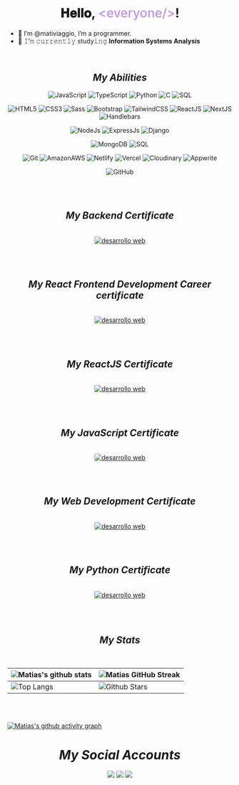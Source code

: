 <h1 align="center">
  𝐇𝐞𝐥𝐥𝐨, <span style="color: #be90f2; font-weight:500;">&lt;everyone/&gt;</span>!
</h1>

- 👋 I’m @mativiaggio, I’m a programmer.
- 🌱 𝙸’𝚖 𝚌𝚞𝚛𝚛𝚎𝚗𝚝𝚕𝚢 study𝚒𝚗𝚐 **Information Systems Analysis**

<br/>

<h2 align='center'><i>My Abilities</i></h2>

<div align='center'>

![JavaScript](https://img.shields.io/badge/-JavaScript-000000?style=for-the-badge&logo=javascript)
![TypeScript](https://img.shields.io/badge/TypeScript-000000?style=for-the-badge&logo=typescript&logoColor=007acc)
![Python](https://img.shields.io/badge/-Python-000000?style=for-the-badge&logo=python)
![C](https://img.shields.io/badge/C-000000?style=for-the-badge&logo=c&logoColor=00599c)
![SQL](https://img.shields.io/badge/-SQL-000000?style=for-the-badge&logo=MySQL)

![HTML5](https://img.shields.io/badge/-HTML5-000000?style=for-the-badge&logo=HTML5)
![CSS3](https://img.shields.io/badge/-CSS3-000000?style=for-the-badge&logo=CSS3&logoColor=blue)
![Sass](https://img.shields.io/badge/-SASS-000000?style=for-the-badge&logo=sass)
![Bootstrap](https://img.shields.io/badge/Bootstrap-000000?style=for-the-badge&logo=bootstrap&logoColor=7836f9)
![TailwindCSS](https://img.shields.io/badge/TailwindCSS-000000?style=for-the-badge&logo=tailwind-css&logoColor=38b2ac)
![ReactJS](https://img.shields.io/badge/-ReactJS-000000?style=for-the-badge&logo=react&logoColor=blue)
![NextJS](https://img.shields.io/badge/-Next.js-000000?style=for-the-badge&logo=next.js&logoColor=FFFFFF)
![Handlebars](https://img.shields.io/badge/Handlebars-000000?style=for-the-badge&logo=handlebars.js&logoColor=f0772b)

![NodeJs](https://img.shields.io/badge/Node.js-000000?style=for-the-badge&logo=node.js&logoColor=green)
![ExpressJs](https://img.shields.io/badge/Express.js-000000?style=for-the-badge&logo=express.js)
![Django](https://img.shields.io/badge/Django-000000?style=for-the-badge&logo=django&logoColor=10543a)

![MongoDB](https://img.shields.io/badge/MongoDB-000000?style=for-the-badge&logo=mongodb&logoColor=4ea94b)
![SQL](https://img.shields.io/badge/-SQL-000000?style=for-the-badge&logo=MySQL)

![Git](https://img.shields.io/badge/-Git-000000?style=for-the-badge&logo=git&logoColor=F05032)
![AmazonAWS](https://img.shields.io/badge/Amazon_AWS-000000?style=for-the-badge&logo=amazon-aws&logoColor=f28f02)
![Netlify](https://img.shields.io/badge/Netlify-000000?style=for-the-badge&logo=netlify&logoColor=00c7b7)
![Vercel](https://img.shields.io/badge/Vercel-000000?style=for-the-badge&logo=vercel&logoColor=white)
![Cloudinary](https://img.shields.io/badge/Cloudinary-000000?style=for-the-badge&logo=cloudinary&logoColor=3448c5)
![Appwrite](https://img.shields.io/badge/Appwrite-000000?style=for-the-badge&logo=appwrite&logoColor=ff2741)

![GitHub](https://img.shields.io/badge/-GitHub-000000?style=for-the-badge&logo=github&logoColor=FFFFFF)

</div>
<br><br>
<h2 align="center"><i>My Backend Certificate</i></h2>
<br>

<div align="center">
  <a href="https://www.coderhouse.com/ar/certificados/66923fd7f2d5a36942e7e6b8?lang=en" target="_blank" align="center">
    <picture>
      <source srcset="./assets/programacion_backend.png" media="(min-width: 0px)" />
      <img srcset="./assets/programacion_backend.png" alt="desarrollo web" />
    </picture>

  </a>
</div>

<br><br>

<h2 align="center"><i>My React Frontend Development Career certificate</i></h2>
<br>

<div align="center">
  <a href="https://www.coderhouse.com/certificados/63bc233bb3d8ad000e661f7c" target="_blank" align="center">
    <picture>
      <source srcset="./assets/certificadoReactJSFrontEndCareer.png" media="(min-width: 0px)" />
      <img srcset="./assets/certificadoReactJSFrontEndCareer.png" alt="desarrollo web" />
    </picture>

  </a>
</div>

<br><br>

<h2 align="center"><i>My ReactJS Certificate</i></h2>
<br>

<div align="center">
  <a href="https://www.coderhouse.com/certificados/63bc233bb3d8ad000e661f79" target="_blank" align="center">
    <picture>
      <source srcset="./assets/react_js.png" media="(min-width: 0px)" />
      <img srcset="./assets/react_js.png" alt="desarrollo web" />
    </picture>

  </a>
</div>

<br><br>

<h2 align="center"><i>My JavaScript Certificate</i></h2>
<br>

<div align="center">
  <a href="https://www.coderhouse.com/certificados/63476043fdbeea000e9e4cb9" target="_blank" align="center">
    <picture>
      <source srcset="./assets/javascript.png" media="(min-width: 0px)" />
      <img srcset="./assets/javascript.png" alt="desarrollo web" />
    </picture>

  </a>
</div>

<br><br>

<h2 align="center"><i>My Web Development Certificate</i></h2>
<br>

<div align="center">
  <a href="https://www.coderhouse.com/certificados/630eb452f6200300df213a20?lang=en" target="_blank" align="center">
    <picture>
      <source srcset="./assets/desarrollo_web.png" media="(min-width: 0px)" />
      <img srcset="./assets/desarrollo_web.png" alt="desarrollo web" />
    </picture>

  </a>
</div>

<br><br>

<h2 align="center"><i>My Python Certificate</i></h2>
<br>

<div align="center">
  <a href="https://www.coderhouse.com/certificados/629fe157a7040900246fe49f?lang=en" target="_blank" align="center">
    <picture>
      <source srcset="./assets/python.png" media="(min-width: 0px)" />
      <img srcset="./assets/python.png" alt="desarrollo web" />
    </picture>
  </a>
</div>
<br><br><br>

<div align='center'>

  <h2 align='center'><i>My Stats</i></h2>
  <br>

| ![Matias's github stats](https://github-readme-stats.vercel.app/api?username=mativiaggio&show_icons=true&theme=tokyonight) | ![Matias GitHub Streak](https://github-readme-streak-stats.herokuapp.com/?user=mativiaggio&theme=tokyonight)                                                                                                           |
| -------------------------------------------------------------------------------------------------------------------------- | ---------------------------------------------------------------------------------------------------------------------------------------------------------------------------------------------------------------------- |
| ![Top Langs](https://github-readme-stats.vercel.app/api/top-langs/?username=mativiaggio&theme=tokyonight)                  | ![Github Stars](https://github-readme-stats.vercel.app/api?username=mativiaggio&show_icons=true&locale=en&count_private=true&hide_rank=true&custom_title=My%20GitHub%20Stats&disable_animations=true&theme=tokyonight) |

</div>
<br><br>

[![Matias's github activity graph](https://activity-graph.herokuapp.com/graph?username=mativiaggio&theme=material-palenight)](https://github.com/mativiaggio/github-readme-activity-graph)

<h1 align='center'><i>My Social Accounts</i></h1>
<p align="center">
  <a href="https://linkedin.com/in/matiasviaggio"><img src="https://img.shields.io/badge/linkedin-0077B5.svg?style=for-the-badge&logo=linkedin&logoColor=white"/></a>
  <a href="https://instagram.com/mativiaggio"><img src="https://img.shields.io/badge/instagram-E4405F.svg?style=for-the-badge&logo=instagram&logoColor=white"/></a>
  <a href="https://github.com/mativiaggio"><img src="https://img.shields.io/badge/-GitHub-000000?style=for-the-badge&logo=github&logoColor=FFFFFF"/></a>
</p>
